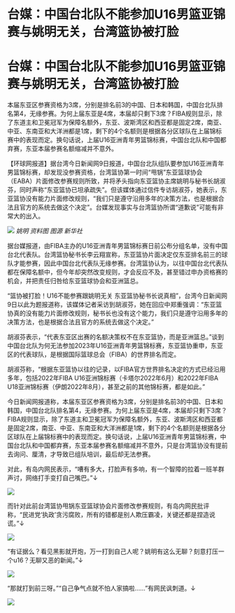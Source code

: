 # 台媒：中国台北队不能参加U16男篮亚锦赛与姚明无关，台湾篮协被打脸

# 台媒：中国台北队不能参加U16男篮亚锦赛与姚明无关，台湾篮协被打脸

本届东亚区参赛资格为3席，分别是排名前3的中国、日本和韩国，中国台北队排名第4，无缘参赛。为何上届东亚是4席，本届却只剩下3席？FIBA规则显示，除了东道主和卫冕冠军为保障名额外，东亚、波斯湾区和西亚都是固定2席，南亚、中亚、东南亚和大洋洲都是1席，剩下的4个名额则是根据各分区球队在上届锦标赛中的表现而定。换句话说，上届U16亚洲青年男篮锦标赛，中国台北队和中国都弃赛，东亚本届参赛名额缩减并不意外。

【环球网报道】据台湾今日新闻网9日报道，中国台北队组队要参加U16亚洲青年男篮锦标赛，却发现没参赛资格，台湾篮协第一时间“甩锅”东亚篮球协会（EABA）片面修改参赛规则所致，并将矛头指向东亚篮协主席姚明与秘书长胡淑芬，同时声称“东亚篮协已坦承疏失”。但该媒体通过信件专访胡淑芬，她表示，东亚篮协没有能力片面修改规则，“我们只是遵守沿用多年的决策方法，也是根据合法且官方的系统去做这个决定”。台媒发现事实与台湾篮协所谓“道歉说”可能有非常大的出入。

![](https://inews.gtimg.com/om_bt/OemLlClYKiLTmxwVWGNeWWsbjXKEnEb95cFjrf3iqoq0AAA/1000)
_姚明 资料图 图源 新华社_

据台媒报道，由FIBA主办的U16亚洲青年男篮锦标赛日前公布分组名单，没有中国台北代表队。台湾篮协秘书长李云翔宣称，东亚篮协片面决定仅东亚排名前三的球队才能参赛，因此中国台北代表队无缘参赛。台湾篮协认为，以往中国台北代表队都在保障名额中，但今年却突然改变规则，才会反应不及，甚至错过申办资格赛的机会，并把责任归咎给东亚篮球协会和亚洲篮总。

“篮协被打脸！U16不能参赛跟姚明无关
东亚篮协秘书长说真相”，台湾今日新闻网9日以此为题报道称，该媒体记者采访到胡淑芬，她在回应中郑重强调：“东亚篮协真的没有能力片面修改规则，秘书长也没有这个能力，我们只是遵守沿用多年的决策方法，也是根据合法且官方的系统去做这个决定。”

胡淑芬表示，“代表东亚区出赛的名额决策权不在东亚篮协，而是亚洲篮总。”谈到中国台北队为何无法参加2023年U16亚洲青年男篮锦标赛，东亚篮协重申，东亚区的代表球队，是根据国际篮球总会（FIBA）的世界排名而定。

胡淑芬称，“根据东亚篮协以往的记录，以FIBA官方世界排名决定的方式已经沿用多年，包括2022年FIBA
U16亚洲锦标赛（卡塔尔2022年6月）和2022年FIBA U18亚洲锦标赛（伊朗2022年8月），甚至之前的其他锦标赛，都是如此。”

今日新闻网报道称，本届东亚区参赛资格为3席，分别是排名前3的中国、日本和韩国，中国台北队排名第4，无缘参赛。为何上届东亚是4席，本届却只剩下3席？FIBA规则显示，除了东道主和卫冕冠军为保障名额外，东亚、波斯湾区和西亚都是固定2席，南亚、中亚、东南亚和大洋洲都是1席，剩下的4个名额则是根据各分区球队在上届锦标赛中的表现而定。换句话说，上届U16亚洲青年男篮锦标赛，中国台北队和中国都弃赛，东亚本届参赛名额缩减并不意外，只是台湾篮协没有提前去询问、厘清，才导致已组队培训，最后却无法参赛。

对此，有岛内网民表示，“嘈有多大，打脸声有多响，有一个智障的拉着一班羊群声讨，网络打手变打自己嘴巴。”↓

![](https://inews.gtimg.com/om_bt/OoZJjO24BGe6bpf9HaEe2igAlLPG_4Gz3Q0zEGICNK5-MAA/1000)

而针对此前台湾篮协甩锅东亚篮球协会片面修改参赛规则，有岛内网民批评称，“民进党‘执政’贪污腐败，所有的错都是别人欺压霸凌，关键还都是捏造说谎。”↓

![](https://inews.gtimg.com/om_bt/O7JfDFfxHhak2Y8de8tRTEqzmH2hpdID3FjCjPDg1CJpEAA/1000)

“有证据么？看见黑影就开炮，万一打到自己人呢？姚明有这么无聊？刻意打压一个u16？无聊又恶的新闻。”↓

![](https://inews.gtimg.com/om_bt/O0vo4vAIeGrSfQdQbZ1FMs3gULMxYBiiuL7rvcoewhMoQAA/1000)

“那就打到前三呀。”“自己争气点就不怕人家搞啦……”有网民讽刺道。↓

![](https://inews.gtimg.com/om_bt/Orvcn960OJA1f63wmu3YvU3T2kF6d64ryt4umsYspq7vEAA/1000)

